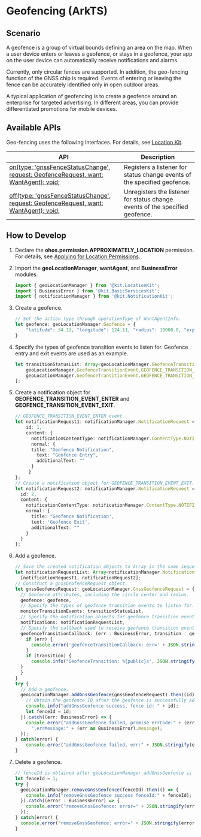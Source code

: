 # Geofencing (ArkTS)

## Scenario

A geofence is a group of virtual bounds defining an area on the map. When a user device enters or leaves a geofence, or stays in a geofence, your app on the user device can automatically receive notifications and alarms.

Currently, only circular fences are supported. In addition, the geo-fencing function of the GNSS chip is required. Events of entering or leaving the fence can be accurately identified only in open outdoor areas.

A typical application of geofencing is to create a geofence around an enterprise for targeted advertising. In different areas, you can provide differentiated promotions for mobile devices.

## Available APIs

Geo-fencing uses the following interfaces. For details, see [Location Kit](../../reference/apis-location-kit/js-apis-geoLocationManager.md).

| API| Description| 
| -------- | -------- |
| [on(type: 'gnssFenceStatusChange', request: GeofenceRequest, want: WantAgent): void;](../../reference/apis-location-kit/js-apis-geoLocationManager.md#geolocationmanagerongnssfencestatuschange) | Registers a listener for status change events of the specified geofence.| 
| [off(type: 'gnssFenceStatusChange', request: GeofenceRequest, want: WantAgent): void;](../../reference/apis-location-kit/js-apis-geoLocationManager.md#geolocationmanageroffgnssfencestatuschange) | Unregisters the listener for status change events of the specified geofence.| 

## How to Develop

1. Declare the **ohos.permission.APPROXIMATELY_LOCATION** permission. For details, see [Applying for Location Permissions](#location-permission-guidelines.md).

2. Import the **geoLocationManager**, **wantAgent**, and **BusinessError** modules.

   ```ts
   import { geoLocationManager } from '@kit.LocationKit';
   import { BusinessError } from '@kit.BasicServicesKit';
   import { notificationManager } from '@kit.NotificationKit';
   ```

3. Create a geofence.

   ```ts
   // Set the action type through operationType of WantAgentInfo.
   let geofence: geoLocationManager.Geofence = {
       "latitude": 34.12, "longitude": 124.11, "radius": 10000.0, "expiration": 10000.0
   }
   ```

4. Specify the types of geofence transition events to listen for. Geofence entry and exit events are used as an example.

   ```ts
   let transitionStatusList: Array<geoLocationManager.GeofenceTransitionEvent> = [
       geoLocationManager.GeofenceTransitionEvent.GEOFENCE_TRANSITION_EVENT_ENTER,
       geoLocationManager.GeofenceTransitionEvent.GEOFENCE_TRANSITION_EVENT_EXIT,
   ];
   ```

4. Create a notification object for **GEOFENCE_TRANSITION_EVENT_ENTER** and **GEOFENCE_TRANSITION_EVENT_EXIT**.

   ```ts
   // GEOFENCE_TRANSITION_EVENT_ENTER event
   let notificationRequest1: notificationManager.NotificationRequest = {
       id: 1,
       content: {
         notificationContentType: notificationManager.ContentType.NOTIFICATION_CONTENT_BASIC_TEXT,
         normal: {
         title: "Geofence Notification",
           text: "Geofence Entry",
           additionalText: ""
         }
        }
   };
   // Create a notification object for GEOFENCE_TRANSITION_EVENT_EXIT.
   let notificationRequest2: notificationManager.NotificationRequest = {
     id: 2,
     content: {
       notificationContentType: notificationManager.ContentType.NOTIFICATION_CONTENT_BASIC_TEXT,
       normal: {
         title: "Geofence Notification",
         text: 'Geofence Exit',
         additionalText: ""
       }
     }
   };
   ```

5. Add a geofence.

   ```ts
   // Save the created notification objects to Array in the same sequence as in transitionStatusList.
   let notificationRequestList: Array<notificationManager.NotificationRequest> =
     [notificationRequest1, notificationRequest2];
   // Construct a gnssGeofenceRequest object.
   let gnssGeofenceRequest: geoLocationManager.GnssGeofenceRequest = {
     // Geofence attributes, including the circle center and radius.
     geofence: geofence,
     // Specify the types of geofence transition events to listen for.
     monitorTransitionEvents: transitionStatusList,
     // Specify the notification objects for geofence transition events. This parameter is optional.
     notifications: notificationRequestList,
     // Specify the callback used to receive geofence transition events.
     geofenceTransitionCallback: (err : BusinessError, transition : geoLocationManager.GeofenceTransition) => {
       if (err) {
         console.error('geofenceTransitionCallback: err=' + JSON.stringify(err));
       }
       if (transition) {
         console.info("GeofenceTransition: %{public}s", JSON.stringify(transition));
     }
     }
   }
   try {
     // Add a geofence.
     geoLocationManager.addGnssGeofence(gnssGeofenceRequest).then((id) => {
       // Obtain the geofence ID after the geofence is successfully added.
       console.info("addGnssGeofence success, fence id: " + id);
       let fenceId = id;
     }).catch((err: BusinessError) => {
       console.error("addGnssGeofence failed, promise errCode:" + (err as BusinessError).code + 
         ",errMessage:" + (err as BusinessError).message);
     });
   } catch(error) {
       console.error("addGnssGeofence failed, err:" + JSON.stringify(error));
   }
   ```

5. Delete a geofence.

   ```ts
   // fenceId is obtained after geoLocationManager.addGnssGeofence is successfully executed.
   let fenceId = 1;
   try {
     geoLocationManager.removeGnssGeofence(fenceId).then(() => {
       console.info("removeGnssGeofence success fenceId:" + fenceId);
     }).catch((error : BusinessError) => {
       console.error("removeGnssGeofence: error=" + JSON.stringify(error));
     });
   } catch(error) {
     console.error("removeGnssGeofence: error=" + JSON.stringify(error));
   }
   ```
